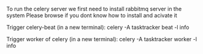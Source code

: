 To run the celery server we first need to install rabbitmq server in the system
Please browse if you dont know how to install and acivate it

Trigger celery-beat (in a new terminal):
celery -A tasktracker beat -l info

Trigger worker of celery (in a new terminal):
celery -A tasktracker worker -l info
